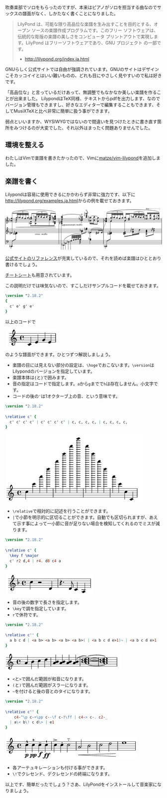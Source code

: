 吹奏楽部でソロをもらったのですが、本来はピアノがソロを担当する曲なのでサックスの譜面がなく、しかたなく書くことになりました。

> LilyPond は、可能な限り高品位な楽譜を生み出すことを目的とする、オープン ソースの楽譜作成プログラムです。このフリー ソフトウェアは、伝統的な彫版の楽譜の美しさをコンピュータ プリントアウトで実現します。LilyPond はフリーソフトウェアであり、GNU プロジェクト の一部です。
>  - <http://lilypond.org/index.ja.html>

<!--more-->

GNUらしく公式サイトでは自由が強調されています。GNUのサイトはデザインこそカッコイイとはいい難いものの、どれも目にやさしく見やすいので私は好きです。

「高品位な」と言っているだけあって、無調整でもなかなか美しい楽譜を作ることが出来ました。
LilypondはTeX同様、テキストからpdfを出力します、なのでバージョン管理もできますし、好きなエディターで編集することもできます、そしてMusiXTeXと比べ非常に簡単に扱う事ができます。

弱点といいますか、WYSIWYGではないので間違いを見つけたときに書き直す箇所をみつけるのが大変でした、それ以外はまったく問題ありませんでした。

## 環境を整える

わたしはVimで楽譜を書きたかったので、Vimに[matze/vim-lilypond](https://github.com/matze/vim-lilypond)を追加しました。

## 楽譜を書く 

Lilypondは容易に使用できるにかかわらず非常に強力です、以下に<http://lilypond.org/examples.ja.html>からの例を載せておきます。

![](/static/images/LilypondExam2.png)

[公式サイトのリファレンス](http://lilypond.org/doc/v2.18/Documentation/learning/index.ja.html)が充実しているので、それを読めば楽譜はひととおり書けるでしょう。

[チートシート](http://lilypond.org/doc/v2.18/Documentation/notation/cheat-sheet)も用意されています。

この説明だけでは味気ないので、すこしだけサンプルコードを載せておきます。

```lilypond
\version "2.18.2"
{
  c' e' g' e'
}
```

以上のコードで

![](/static/images/LilypondExam3.png)

のような譜面ができます。ひとつずつ解説しましょう。

- 楽譜の目には見えない部分の設定は、`\hoge`でおこないます。`\version`はLilypondのバージョンを指定しています。
- 楽譜本体は`{`と`}`で囲みます。
- 音の指定はコードで指定します。`a`から`g`までで`h`は存在しません。小文字です。
- コードの後の`'`は1オクターブ上の音、という意味です。

```lilypond
\version "2.18.2"

\relative c' {
  c' c' c' c' | c' c' c' c' | c, c, c, c, | c, c, c, c,
}
```

![](/static/images/LilypondExam5.png)

- `\relative`で相対的に記述を行うことができます。
- `|`で小節を明示的に区切ることができます。自動でも区切られますが、あえて示す事によって一小節に音が足りない場合を検知してくれるのでミスが減ります。

```lilypond
\version "2.18.2"

\relative c' {
  \key f \major
  c' r2 d,4 | r4. d8 c4 a
}
```

![](/static/images/LilypondExam4.png)

- 音の後の数字で長さを指定します。
- `\key`で調を指定しています。
- `r`で休符です。

```lilypond
\version "2.18.2"

\relative c'' {
  a b c d | <a b> <a b> <a b> <a b>( | <a b c d e>1)~ | <a b c d e>1
}
```

![](/static/images/LilypondExam6.png)

- `<`と`>`で囲んだ範囲が和音になります。
- `(`と`)`で囲んだ範囲がスラーになります。
- `~`を付けると後の音とのタイになります。

```lilypond
\version "2.18.2"

\relative c'' {
    c4-^\p c-+\pp c--\f c-!\ff | c4-> c-. c2-_
  | a\< b\! c d\> | e1
}
```

![](/static/images/LilypondExam7.png)

- 各アーテュキレーションも付ける事ができます。
- `\!`でクレセンド、デクレセンドの終端になります。

<!-- 誤りを発見
最後に、わたしの実際に書いたコードの断片を紹介します。

```lilypond
\version "2.18.2" 

\header { 
 title = \markup \center-align { "Autumn Leaves" } 
 subtitle = \markup \center-align { "Solo Score" } 
} 
\paper { 
	#( set-paper-size "a4" ) 
} 
\transpose c' bes' {
  \relative c' {
    \key f \major
    \time 4/4
      r2 d8^"Solo" c bes a( | a4.) d8 c bes a c | bes a r g r f r a( | a) bes c a( a4.) f8 
    | <f a> <f a> r4 r2 | r8 e g[ bes] d[ c bes a] | bes cis,4. r8 cis e[ d]( | d4) r d8 f a e'
  }
}
```

![](../images/LilypondExam8.png)

- `\time 4/4`で四分の四拍子であることを明示。^[この例の場合はしなくても良い]
- `-es`、`-is`でシャープ、フラット
- Cの調の楽譜をBes調の楽譜に起こしたかったので、Cそのままで一度書いたあとに、`\relative c bes`でBesに変換した。
-->

以上です、簡単だったでしょう？さあ、LilyPondをインストールして音楽家になりましょう。


